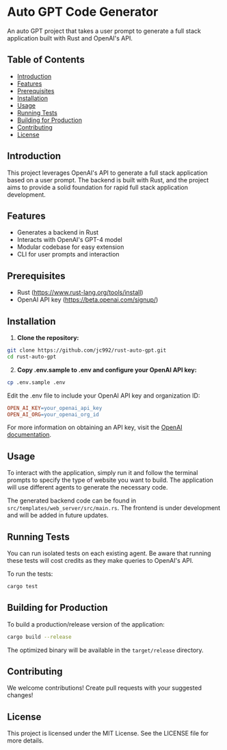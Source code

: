 # Auto GPT Code Generator

An auto GPT project that takes a user prompt to generate a full stack application built with Rust and OpenAI's API.

## Table of Contents

- [Introduction](#introduction)
- [Features](#features)
- [Prerequisites](#prerequisites)
- [Installation](#installation)
- [Usage](#usage)
- [Running Tests](#running-tests)
- [Building for Production](#building-for-production)
- [Contributing](#contributing)
- [License](#license)

## Introduction

This project leverages OpenAI's API to generate a full stack application based on a user prompt. The backend is built with Rust, and the project aims to provide a solid foundation for rapid full stack application development.

## Features

- Generates a backend in Rust
- Interacts with OpenAI's GPT-4 model
- Modular codebase for easy extension
- CLI for user prompts and interaction

## Prerequisites

- Rust (https://www.rust-lang.org/tools/install)
- OpenAI API key (https://beta.openai.com/signup/)

## Installation

1. **Clone the repository:**

```sh
git clone https://github.com/jc992/rust-auto-gpt.git
cd rust-auto-gpt
```

2. **Copy .env.sample to .env and configure your OpenAI API key:**

```sh
cp .env.sample .env
```

Edit the .env file to include your OpenAI API key and organization ID:

```makefile
OPEN_AI_KEY=your_openai_api_key
OPEN_AI_ORG=your_openai_org_id
```

For more information on obtaining an API key, visit the [OpenAI documentation](https://platform.openai.com/docs/overview).

## Usage

To interact with the application, simply run it and follow the terminal prompts to specify the type of website you want to build. The application will use different agents to generate the necessary code.

The generated backend code can be found in `src/templates/web_server/src/main.rs`.
The frontend is under development and will be added in future updates.

## Running Tests

You can run isolated tests on each existing agent. Be aware that running these tests will cost credits as they make queries to OpenAI's API.

To run the tests:

```sh
cargo test
```

## Building for Production

To build a production/release version of the application:

```sh
cargo build --release
```

The optimized binary will be available in the `target/release` directory.

## Contributing

We welcome contributions! Create pull requests with your suggested changes!

## License

This project is licensed under the MIT License. See the LICENSE file for more details.
